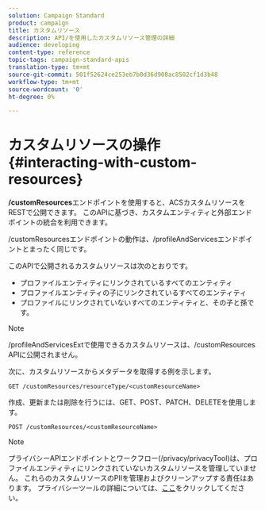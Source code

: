```yaml
---
solution: Campaign Standard
product: campaign
title: カスタムリソース
description: API/を使用したカスタムリソース管理の詳細
audience: developing
content-type: reference
topic-tags: campaign-standard-apis
translation-type: tm+mt
source-git-commit: 501f52624ce253eb7b0d36d908ac8502cf1d3b48
workflow-type: tm+mt
source-wordcount: '0'
ht-degree: 0%

---
```



# カスタムリソースの操作 {#interacting-with-custom-resources}

**/customResources**&#x200B;エンドポイントを使用すると、ACSカスタムリソースをRESTで公開できます。 このAPIに基づき、カスタムエンティティと外部エンドポイントの統合を利用できます。

/customResourcesエンドポイントの動作は、/profileAndServicesエンドポイントとまったく同じです。

このAPIで公開されるカスタムリソースは次のとおりです。

* プロファイルエンティティにリンクされているすべてのエンティティ
* プロファイルエンティティの子にリンクされているすべてのエンティティ
* プロファイルにリンクされていないすべてのエンティティと、その子と孫です。

>[!NOTE]
>/profileAndServicesExtで使用できるカスタムリソースは、/customResources APIに公開されません。

次に、カスタムリソースからメタデータを取得する例を示します。

```
GET /customResources/resourceType/<customResourceName>
```

作成、更新または削除を行うには、GET、POST、PATCH、DELETEを使用します。

```
POST /customResources/<customResourceName>
```

>[!NOTE]
>プライバシーAPIエンドポイントとワークフロー(/privacy/privacyTool)は、プロファイルエンティティにリンクされていないカスタムリソースを管理していません。
>これらのカスタムリソースのPIIを管理およびクリーンアップする責任はあります。 プライバシーツールの詳細については、[ここ](../../api/using/creating-a-privacy-request.md)をクリックしてください。

